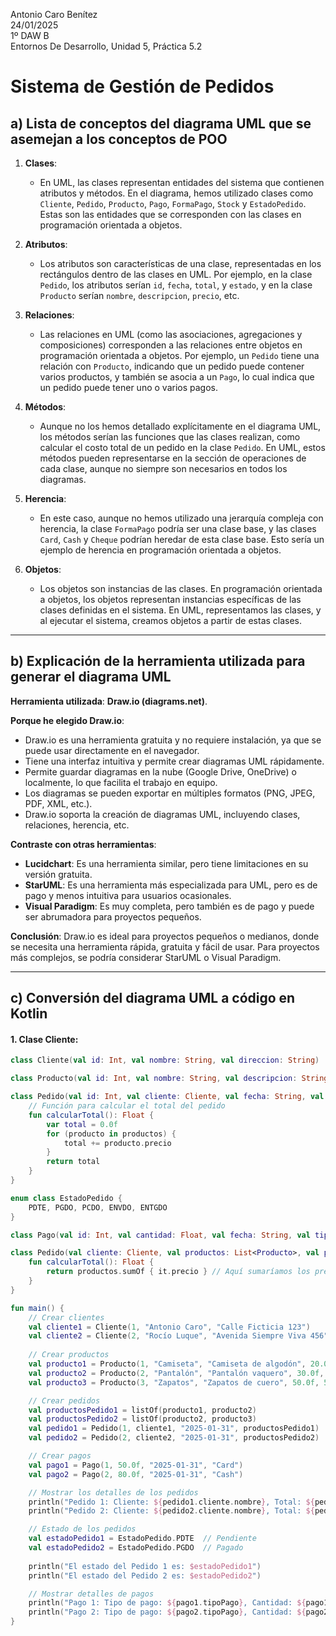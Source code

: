 Antonio Caro Benítez  
24/01/2025  
1º DAW B  
Entornos De Desarrollo, Unidad 5, Práctica 5.2

# Sistema de Gestión de Pedidos

## a) Lista de conceptos del diagrama UML que se asemejan a los conceptos de POO

1. **Clases**:
   - En UML, las clases representan entidades del sistema que contienen atributos y métodos. En el diagrama, hemos utilizado clases como `Cliente`, `Pedido`, `Producto`, `Pago`, `FormaPago`, `Stock` y `EstadoPedido`. Estas son las entidades que se corresponden con las clases en programación orientada a objetos.

2. **Atributos**:
   - Los atributos son características de una clase, representadas en los rectángulos dentro de las clases en UML. Por ejemplo, en la clase `Pedido`, los atributos serían `id`, `fecha`, `total`, y `estado`, y en la clase `Producto` serían `nombre`, `descripcion`, `precio`, etc.

3. **Relaciones**:
   - Las relaciones en UML (como las asociaciones, agregaciones y composiciones) corresponden a las relaciones entre objetos en programación orientada a objetos. Por ejemplo, un `Pedido` tiene una relación con `Producto`, indicando que un pedido puede contener varios productos, y también se asocia a un `Pago`, lo cual indica que un pedido puede tener uno o varios pagos.

4. **Métodos**:
   - Aunque no los hemos detallado explícitamente en el diagrama UML, los métodos serían las funciones que las clases realizan, como calcular el costo total de un pedido en la clase `Pedido`. En UML, estos métodos pueden representarse en la sección de operaciones de cada clase, aunque no siempre son necesarios en todos los diagramas.

5. **Herencia**:
   - En este caso, aunque no hemos utilizado una jerarquía compleja con herencia, la clase `FormaPago` podría ser una clase base, y las clases `Card`, `Cash` y `Cheque` podrían heredar de esta clase base. Esto sería un ejemplo de herencia en programación orientada a objetos.

6. **Objetos**:
   - Los objetos son instancias de las clases. En programación orientada a objetos, los objetos representan instancias específicas de las clases definidas en el sistema. En UML, representamos las clases, y al ejecutar el sistema, creamos objetos a partir de estas clases.

---

## b) Explicación de la herramienta utilizada para generar el diagrama UML

**Herramienta utilizada**: **Draw.io (diagrams.net)**.

**Porque he elegido Draw.io**:
- Draw.io es una herramienta gratuita y no requiere instalación, ya que se puede usar directamente en el navegador.
- Tiene una interfaz intuitiva y permite crear diagramas UML rápidamente.
- Permite guardar diagramas en la nube (Google Drive, OneDrive) o localmente, lo que facilita el trabajo en equipo.
- Los diagramas se pueden exportar en múltiples formatos (PNG, JPEG, PDF, XML, etc.).
- Draw.io soporta la creación de diagramas UML, incluyendo clases, relaciones, herencia, etc.

**Contraste con otras herramientas**:
- **Lucidchart**: Es una herramienta similar, pero tiene limitaciones en su versión gratuita.
- **StarUML**: Es una herramienta más especializada para UML, pero es de pago y menos intuitiva para usuarios ocasionales.
- **Visual Paradigm**: Es muy completa, pero también es de pago y puede ser abrumadora para proyectos pequeños.

**Conclusión**: Draw.io es ideal para proyectos pequeños o medianos, donde se necesita una herramienta rápida, gratuita y fácil de usar. Para proyectos más complejos, se podría considerar StarUML o Visual Paradigm.

---

## c) Conversión del diagrama UML a código en Kotlin

#### 1. **Clase Cliente**:
```kotlin
class Cliente(val id: Int, val nombre: String, val direccion: String)

class Producto(val id: Int, val nombre: String, val descripcion: String, val precio: Float, val impuestos: Float)

class Pedido(val id: Int, val cliente: Cliente, val fecha: String, val productos: List<Producto>) {
    // Función para calcular el total del pedido
    fun calcularTotal(): Float {
        var total = 0.0f
        for (producto in productos) {
            total += producto.precio
        }
        return total
    }
}

enum class EstadoPedido {
    PDTE, PGDO, PCDO, ENVDO, ENTGDO
}

class Pago(val id: Int, val cantidad: Float, val fecha: String, val tipoPago: String)

class Pedido(val cliente: Cliente, val productos: List<Producto>, val pagos: List<Pago>) {
    fun calcularTotal(): Float {
        return productos.sumOf { it.precio } // Aquí sumaríamos los precios de los productos
    }
}

fun main() {
    // Crear clientes
    val cliente1 = Cliente(1, "Antonio Caro", "Calle Ficticia 123")
    val cliente2 = Cliente(2, "Rocío Luque", "Avenida Siempre Viva 456")
    
    // Crear productos
    val producto1 = Producto(1, "Camiseta", "Camiseta de algodón", 20.0f, 2.0f)
    val producto2 = Producto(2, "Pantalón", "Pantalón vaquero", 30.0f, 3.0f)
    val producto3 = Producto(3, "Zapatos", "Zapatos de cuero", 50.0f, 5.0f)

    // Crear pedidos
    val productosPedido1 = listOf(producto1, producto2)
    val productosPedido2 = listOf(producto2, producto3)
    val pedido1 = Pedido(1, cliente1, "2025-01-31", productosPedido1)
    val pedido2 = Pedido(2, cliente2, "2025-01-31", productosPedido2)

    // Crear pagos
    val pago1 = Pago(1, 50.0f, "2025-01-31", "Card")
    val pago2 = Pago(2, 80.0f, "2025-01-31", "Cash")

    // Mostrar los detalles de los pedidos
    println("Pedido 1: Cliente: ${pedido1.cliente.nombre}, Total: ${pedido1.calcularTotal()}")
    println("Pedido 2: Cliente: ${pedido2.cliente.nombre}, Total: ${pedido2.calcularTotal()}")

    // Estado de los pedidos
    val estadoPedido1 = EstadoPedido.PDTE  // Pendiente
    val estadoPedido2 = EstadoPedido.PGDO  // Pagado
    
    println("El estado del Pedido 1 es: $estadoPedido1")
    println("El estado del Pedido 2 es: $estadoPedido2")

    // Mostrar detalles de pagos
    println("Pago 1: Tipo de pago: ${pago1.tipoPago}, Cantidad: ${pago1.cantidad}")
    println("Pago 2: Tipo de pago: ${pago2.tipoPago}, Cantidad: ${pago2.cantidad}")
}
